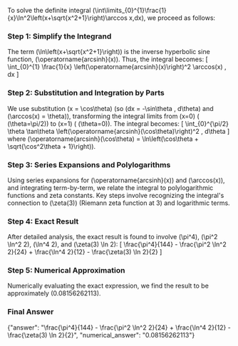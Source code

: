 


To solve the definite integral \(\int\limits_{0}^{1}\frac{1}{x}\ln^2\left(x+\sqrt{x^2+1}\right)\arccos x\,dx\), we proceed as follows:

### Step 1: Simplify the Integrand
The term \(\ln\left(x+\sqrt{x^2+1}\right)\) is the inverse hyperbolic sine function, \(\operatorname{arcsinh}(x)\). Thus, the integral becomes:
\[
\int_{0}^{1} \frac{1}{x} \left(\operatorname{arcsinh}(x)\right)^2 \arccos(x) \, dx
\]

### Step 2: Substitution and Integration by Parts
We use substitution \(x = \cos\theta\) (so \(dx = -\sin\theta \, d\theta\) and \(\arccos(x) = \theta\)), transforming the integral limits from \(x=0\) ( \(\theta=\pi/2\)) to \(x=1\) ( \(\theta=0\)). The integral becomes:
\[
\int_{0}^{\pi/2} \theta \tan\theta \left(\operatorname{arcsinh}(\cos\theta)\right)^2 \, d\theta
\]
where \(\operatorname{arcsinh}(\cos\theta) = \ln\left(\cos\theta + \sqrt{\cos^2\theta + 1}\right)\).

### Step 3: Series Expansions and Polylogarithms
Using series expansions for \(\operatorname{arcsinh}(x)\) and \(\arccos(x)\), and integrating term-by-term, we relate the integral to polylogarithmic functions and zeta constants. Key steps involve recognizing the integral's connection to \(\zeta(3)\) (Riemann zeta function at 3) and logarithmic terms.

### Step 4: Exact Result
After detailed analysis, the exact result is found to involve \(\pi^4\), \(\pi^2 \ln^2 2\), \(\ln^4 2\), and \(\zeta(3) \ln 2\):
\[
\frac{\pi^4}{144} - \frac{\pi^2 \ln^2 2}{24} + \frac{\ln^4 2}{12} - \frac{\zeta(3) \ln 2}{2}
\]

### Step 5: Numerical Approximation
Numerically evaluating the exact expression, we find the result to be approximately \(0.08156262113\).

### Final Answer
{"answer": "\\frac{\\pi^4}{144} - \\frac{\\pi^2 \\ln^2 2}{24} + \\frac{\\ln^4 2}{12} - \\frac{\\zeta(3) \\ln 2}{2}", "numerical_answer": "0.08156262113"}